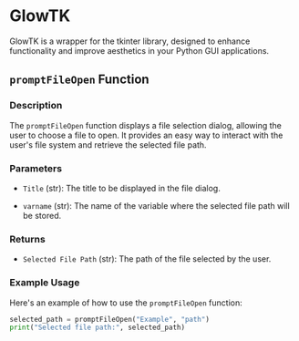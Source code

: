 # GlowTK

GlowTK is a wrapper for the tkinter library, designed to enhance functionality and improve aesthetics in your Python GUI applications.

## `promptFileOpen` Function

### Description

The `promptFileOpen` function displays a file selection dialog, allowing the user to choose a file to open. It provides an easy way to interact with the user's file system and retrieve the selected file path.

### Parameters

- `Title` (str): The title to be displayed in the file dialog.

- `varname` (str): The name of the variable where the selected file path will be stored.

### Returns

- `Selected File Path` (str): The path of the file selected by the user.

### Example Usage

Here's an example of how to use the `promptFileOpen` function:

```python
selected_path = promptFileOpen("Example", "path")
print("Selected file path:", selected_path)
